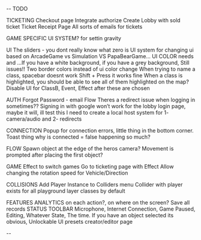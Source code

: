 --
TODO

TICKETING
  Checkout page
    Integrate authorize
    Create Lobby with sold ticket
  Ticket Receipt Page
  All sorts of emails for tickets

GAME SPECIFIC UI SYSTEM? for settin gravity

UI
  The sliders - you dont really know what zero is
  UI system for changing ui based on ArcadeGame vs Simulation VS PapaBearGame...
  UI COLOR needs and ...If you have a white background, if you have a grey background, Still issues!! Two border colors instead of ui color change
  When trying to name a class, spacebar doesnt work
    Shift + Press it works fine
  When a class is highlighted, you should be able to see all of them highlighted on the map?
  Disable UI for ClassB, Event, Effect after these are chosen

AUTH
  Forgot Password - email Flow
  Theres a redirect issue when logging in sometimes??
  Signing  in with google won’t work for the lobby login page, maybe it will, ill test this
    I need to create a local host system for 1- camera/audio and 2- redirects

CONNECTION
  Popup for connection errors, little thing in the bottom corner. Toast thing
  why is connected = false happening so much?

FLOW
  Spawn object at the edge of the heros camera?
  Movement is prompted after placing the first object?

GAME
  Effect to switch games
  Go to ticketing page with Effect
  Allow changing the rotation speed for Vehicle/Direction

COLLISIONS
  Add Player Instance to Colliders menu
  Collider with player exists for all playground layer classes by default

FEATURES
  ANALYTICS on each action?, on where on the screen? Save all records
  STATUS TOOLBAR
    Microphone, Internet Connection, Game Paused, Editing, Whatever State, The time. If you have an object selected its obvious, 
  Unlockable UI presets creator/editor page

--



